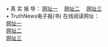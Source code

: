 &#8226; 真 实 报 导：
<a href="http://66.joe.dj:81/read/" target="_blank">网址一</a>
　<a href="http://css22.gq/read/" target="_blank">网址二</a>
　<a href="http://77.dhm.ro:81/read/" target="_blank">网址三</a>
　<br />
&#8226; TruthNews电子报(书) 在线阅读网址：<br />
  <a href="http://66.joe.dj:81/read/" target="_blank">网址一</a><br />
  <a href="http://css22.gq/read/" target="_blank">网址二</a><br />
<a href="http://77.dhm.ro:81/read/" target="_blank">网址三</a><br />
